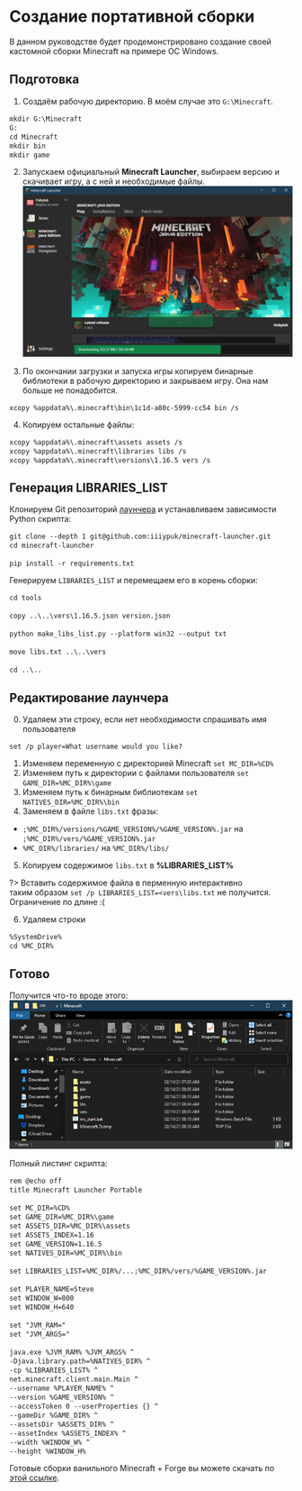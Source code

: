 # Создание портативной сборки
В данном руководстве будет продемонстрировано создание своей кастомной сборки Minecraft на примере ОС Windows.

## Подготовка
1. Создаём рабочую директорию.
В моём случае это `G:\Minecraft`.
``` batch
mkdir G:\Minecraft
G:
cd Minecraft
mkdir bin
mkdir game
```

2. Запускаем официальный **Minecraft Launcher**, выбираем версию и скачивает игру, а с ней и необходимые файлы.
![Minecraft Launcher](_media/portable/01-launcher.png)

3. По окончании загрузки и запуска игры копируем бинарные библиотеки в рабочую директорию и закрываем игру. Она нам больше не понадобится.
``` batch
xcopy %appdata%\.minecraft\bin\1c1d-a80c-5999-cc54 bin /s
```

4. Копируем остальные файлы:
``` batch
xcopy %appdata%\.minecraft\assets assets /s
xcopy %appdata%\.minecraft\libraries libs /s
xcopy %appdata%\.minecraft\versions\1.16.5 vers /s
```

## Генерация LIBRARIES_LIST
Клонируем Git репозиторий [лаунчера](https://github.com/iiiypuk/minecraft-launcher) и устанавливаем зависимости Python скрипта:
``` batch
git clone --depth 1 git@github.com:iiiypuk/minecraft-launcher.git
cd minecraft-launcher

pip install -r requirements.txt
```

Генерируем `LIBRARIES_LIST` и перемещаем его в корень сборки:
``` batch
cd tools

copy ..\..\vers\1.16.5.json version.json

python make_libs_list.py --platform win32 --output txt

move libs.txt ..\..\vers

cd ..\..
```

## Редактирование лаунчера

0. Удаляем эти строку, если нет необходимости спрашивать имя пользователя
``` batch
set /p player=What username would you like? 
```

1. Изменяем переменную с директорией Minecraft `set MC_DIR=%CD%`
2. Изменяем путь к директории с файлами пользователя `set GAME_DIR=%MC_DIR%\game`
3. Изменяем путь к бинарным библиотекам `set NATIVES_DIR=%MC_DIR%\bin`
4. Заменяем в файле `libs.txt` фразы:
* `;%MC_DIR%/versions/%GAME_VERSION%/%GAME_VERSION%.jar` на `;%MC_DIR%/vers/%GAME_VERSION%.jar`
* `%MC_DIR%/libraries/` на `%MC_DIR%/libs/`
5. Копируем содержимое `libs.txt` в **%LIBRARIES_LIST%**

?> Вставить содержимое файла в перменную интерактивно  
таким образом `set /p LIBRARIES_LIST=<vers\libs.txt` не получится.  
Ограничение по длине :(

6. Удаляем строки
``` batch
%SystemDrive%
cd %MC_DIR%
```

## Готово
Получится что-то вроде этого:
![Листинг директори](_media/portable/02-directory.png)

Полный листинг скрипта:
```batch
rem @echo off
title Minecraft Launcher Portable

set MC_DIR=%CD%
set GAME_DIR=%MC_DIR%\game
set ASSETS_DIR=%MC_DIR%\assets
set ASSETS_INDEX=1.16
set GAME_VERSION=1.16.5
set NATIVES_DIR=%MC_DIR%\bin

set LIBRARIES_LIST=%MC_DIR%/...;%MC_DIR%/vers/%GAME_VERSION%.jar

set PLAYER_NAME=Steve
set WINDOW_W=800
set WINDOW_H=640

set "JVM_RAM="
set "JVM_ARGS="

java.exe %JVM_RAM% %JVM_ARGS% ^
-Djava.library.path=%NATIVES_DIR% ^
-cp %LIBRARIES_LIST% ^
net.minecraft.client.main.Main ^
--username %PLAYER_NAME% ^
--version %GAME_VERSION% ^
--accessToken 0 --userProperties {} ^
--gameDir %GAME_DIR% ^
--assetsDir %ASSETS_DIR% ^
--assetIndex %ASSETS_INDEX% ^
--width %WINDOW_W% ^
--height %WINDOW_H%
```

Готовые сборки ванильного Minecraft + Forge вы можете скачать по [этой ссылке](https://mega.nz/folder/0E0QRKZL#HOyMLQ292PJ3xIE1vXbLJQ).
